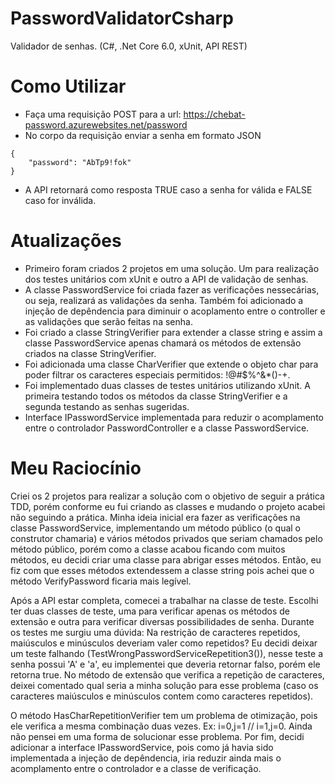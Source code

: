 # PasswordValidatorCsharp
Validador de senhas. (C#, .Net Core 6.0, xUnit, API REST)

# Como Utilizar
- Faça uma requisição POST para a url: https://chebat-password.azurewebsites.net/password
- No corpo da requisição enviar a senha em  formato JSON
```
{
    "password": "AbTp9!fok"
}
```
- A API retornará como resposta TRUE caso a senha for válida e FALSE caso for inválida.

# Atualizações
- Primeiro foram criados 2 projetos em uma solução. Um para realização dos testes unitários com xUnit e outro a API de validação de senhas. 
- A classe PasswordService foi criada fazer as verificações nessecárias, ou seja, realizará as validações da senha. Também foi adicionado a injeção de depêndencia para diminuir o acoplamento entre o controller e as validações que serão feitas na senha. 
- Foi criado a classe StringVerifier para extender a classe string e assim a classe PasswordService apenas chamará os métodos de extensão criados na classe StringVerifier.
- Foi adicionada uma classe CharVerifier que extende o objeto char para poder filtrar os caracteres especiais permitidos: !@#$%^&*()-+.
- Foi implementado duas classes de testes unitários utilizando xUnit. A primeira testando todos os métodos da classe StringVerifier e a segunda testando as senhas sugeridas. 
- Interface IPasswordService implementada para reduzir o acomplamento entre o controlador PasswordController e a classe PasswordService.

# Meu Raciocínio
Criei os 2 projetos para realizar a solução com o objetivo de seguir a prática TDD, porém conforme eu fui criando as classes e mudando o projeto acabei não seguindo a prática.
Minha ideia inicial era fazer as verificações na classe PasswordService, implementando um método público (o qual o construtor chamaria) e vários métodos privados que seriam chamados pelo método público, porém como a classe acabou ficando com muitos métodos, eu decidi criar uma classe para abrigar esses métodos. Então, eu fiz com que esses métodos extendessem a classe string pois achei que o método VerifyPassword ficaria mais legível. 

Após a API estar completa, comecei a trabalhar na classe de teste. Escolhi ter duas classes de teste, uma para verificar apenas os métodos de extensão e outra para verificar diversas possibilidades de senha. Durante os testes me surgiu uma dúvida: Na restrição de caracteres repetidos, maiúsculos e minúsculos deveriam valer como repetidos? Eu decidi deixar um teste falhando (TestWrongPasswordServiceRepetition3()), nesse teste a senha possui 'A' e 'a', eu implementei que deveria retornar falso, porém ele retorna true. No método de extensão que verifica a repetição de caracteres, deixei comentado qual seria a minha solução para esse problema (caso os caracteres maiúsculos e minúsculos contem como caracteres repetidos).

O método HasCharRepetitionVerifier tem um problema de otimização, pois ele verifica a mesma combinação duas vezes. Ex: i=0,j=1 // i=1,j=0. Ainda não pensei em uma forma de solucionar esse problema.
Por fim, decidi adicionar a interface IPasswordService, pois como já havia sido implementada a injeção de depêndencia, iria reduzir ainda mais o acomplamento entre o controlador e a classe de verificação.